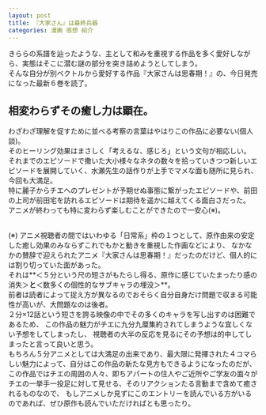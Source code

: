 ```yaml
---
layout: post
title: 『大家さん』は最終兵器
categories: 漫画 感想 紹介
---
```


きららの系譜を辿ったような、主として和みを重視する作品を多く愛好しながら、実態はそこに潜む謎の部分を突き詰めようとしてしまう。  
そんな自分が別ベクトルから愛好する作品『大家さんは思春期！』の、今日発売になった最新６巻を読了。

## 相変わらずその癒し力は顕在。  
わざわざ理解を促すために並べる考察の言葉はやはりこの作品に必要ない(個人談)。  
そのヒーリング効果はまさしく「考えるな、感じろ」という文句が相応しい。  
それまでのエピソードで撒いた大小様々なネタの数々を拾っていきつつ新しいエピソードを展開していく、水瀬先生の話作りが上手でマメな面も随所に見られ、今回も大満足。  
特に麗子からチエへのプレゼントが予期せぬ事態に繋がったエピソードや、前田の上司が前田宅を訪れるエピソードは期待を遥かに越えてくる面白さだった。  
アニメが終わっても特に変わらず楽しむことができたので一安心(※)。<br/><br/>

(※) アニメ視聴者の間ではいわゆる「日常系」枠の１つとして、原作由来の安定した癒し効果のみならずこれでもかと動きを重視した作画などにより、
 なかなかの賛辞で迎えられたアニメ『大家さんは思春期！』だったのだけど、個人的には割り切っていた面があった。  
 それは**＜５分という尺の短さがもたらし得る、原作に感じていたまったり感の消失＞**と**＜数多くの個性的なサブキャラの埋没＞**。  
 前者は読者によって捉え方が異なるのでおそらく自分自身だけ問題で収まる可能性が高いが、大問題なのは後者。  
 ２分×12話という短さを誇る映像の中でその多くのキャラを写し出すのは困難であるため、
 この作品の魅力がチエに九分九厘集約されてしまうような宜しくない予想をしてしまったし、
 視聴者の大半の反応を見るにその予想は的中してしまったと言って良いと思う。  
 もちろん５分アニメとしては大満足の出来であり、最大限に発揮された４コマらしい魅力によって、自分はこの作品の新たな見方もできるようになったのだが、
 この作品ではチエの周囲の人々、即ちアパートの住人やご近所やご学友の面々がチエの一挙手一投足に対して見せる、そのリアクションたる言動まで含めて癒されるものなので、
 もしアニメしか見ずにこのエントリーを読んでいる方がいるのであれば、ぜひ原作も読んでいただければとも思ったり。

